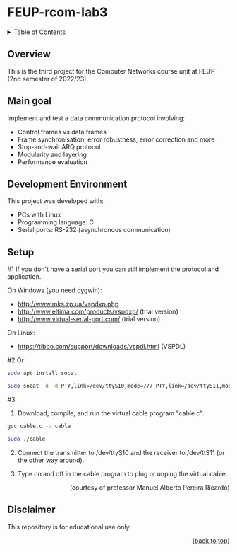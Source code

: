 <a name="readme-top"></a>
# FEUP-rcom-lab3

<!-- TABLE OF CONTENTS -->
<details>
  <summary>Table of Contents</summary>
  <ol>
    <li><a href="#overview">Overview</a></li>
    <li><a href="#main-goal">Main goal</a></li>
    <li><a href="#development-environment">Development Environment</a></li>
    <li><a href="#setup">Setup</a></li>
    <li><a href="#disclaimer">Disclaimer</a></li>
  </ol>
</details>

## Overview
This is the third project for the Computer Networks course unit at FEUP (2nd semester of 2022/23).

## Main goal
Implement and test a data communication protocol involving:
* Control frames vs data frames
* Frame synchronisation, error robustness, error correction and more
* Stop-and-wait ARQ protocol
* Modularity and layering
* Performance evaluation
	
## Development Environment
This project was developed with:
* PCs with Linux 
* Programming language: C 
* Serial ports: RS-232 (asynchronous communication)
	
## Setup
#1
If you don't have a serial port you can still implement the protocol and application.

On Windows (you need cygwin):
* http://www.mks.zp.ua/vspdxp.php
* http://www.eltima.com/products/vspdxp/ (trial version)
* http://www.virtual-serial-port.com/ (trial version)

On Linux:
* https://tibbo.com/support/downloads/vspdl.html (VSPDL)

#2
Or:
```sh
sudo apt install socat
```
```sh
sudo socat -d -d PTY,link=/dev/ttyS10,mode=777 PTY,link=/dev/ttyS11,mode=777
```
#3

1. Download, compile, and run the virtual cable program "cable.c".
```sh
gcc cable.c -o cable
```
```sh
sudo ./cable
```
2. Connect the transmitter to /dev/ttyS10 and the receiver to /dev/ttS11 (or the other way around).

3. Type on and off in the cable program to plug or unplug the virtual cable.
<p align="right">(courtesy of professor Manuel Alberto Pereira Ricardo)

## Disclaimer
This repository is for educational use only. 

<p align="right">(<a href="#readme-top">back to top</a>)</p>
